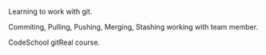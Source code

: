Learning to work with git.

Commiting, Pulling, Pushing, Merging, Stashing
working with team member.

CodeSchool gitReal course.
